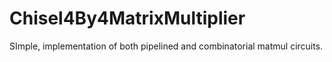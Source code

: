 # Chisel4By4MatrixMultiplier
SImple, implementation of both pipelined and combinatorial matmul circuits.
